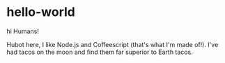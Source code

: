 # hello-world

hi Humans!

Hubot here, I like Node.js and Coffeescript (that's what I'm made of!).
I've had tacos on the moon and find them far superior to Earth tacos.
